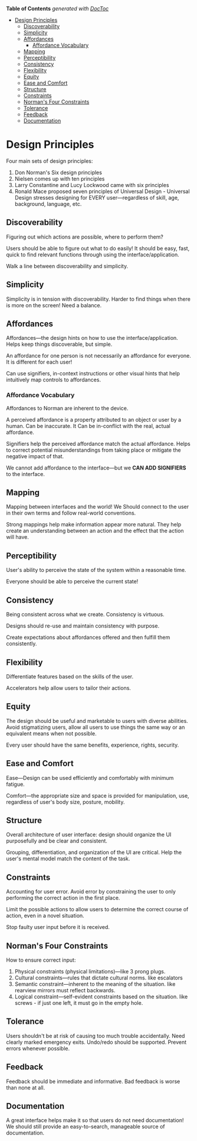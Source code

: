 <!-- START doctoc generated TOC please keep comment here to allow auto update -->
<!-- DON'T EDIT THIS SECTION, INSTEAD RE-RUN doctoc TO UPDATE -->
**Table of Contents**  *generated with [DocToc](https://github.com/thlorenz/doctoc)*

- [Design Principles](#design-principles)
  - [Discoverability](#discoverability)
  - [Simplicity](#simplicity)
  - [Affordances](#affordances)
    - [Affordance Vocabulary](#affordance-vocabulary)
  - [Mapping](#mapping)
  - [Perceptibility](#perceptibility)
  - [Consistency](#consistency)
  - [Flexibility](#flexibility)
  - [Equity](#equity)
  - [Ease and Comfort](#ease-and-comfort)
  - [Structure](#structure)
  - [Constraints](#constraints)
  - [Norman's Four Constraints](#normans-four-constraints)
  - [Tolerance](#tolerance)
  - [Feedback](#feedback)
  - [Documentation](#documentation)

<!-- END doctoc generated TOC please keep comment here to allow auto update -->

# Design Principles

Four main sets of design principles:

1. Don Norman's Six design principles
2. Nielsen comes up with ten principles
3. Larry Constantine and Lucy Lockwood came with six principles
4. Ronald Mace proposed seven principles of Universal Design - Universal Design stresses designing for EVERY
   user—regardless of skill, age, background, language, etc.

## Discoverability

Figuring out which actions are possible, where to perform them?

Users should be able to figure out what to do easily! It should be easy, fast, quick to find relevant functions through
using the interface/application.

Walk a line between discoverability and simplicity.

## Simplicity

Simplicity is in tension with discoverability. Harder to find things when there is more on the screen! Need a balance.

## Affordances

Affordances—the design hints on how to use the interface/application. Helps keep things discoverable, but simple.

An affordance for one person is not necessarily an affordance for everyone. It is different for each user!

Can use signifiers, in-context instructions or other visual hints that help intuitively map controls to affordances.

### Affordance Vocabulary

Affordances to Norman are inherent to the device.

A perceived affordance is a property attributed to an object or user by a human. Can be inaccurate. It Can be
in-conflict
with the real, actual affordance.

Signifiers help the perceived affordance match the actual affordance. Helps to correct potential misunderstandings from
taking place or mitigate the negative impact of that.

We cannot add affordance to the interface—but we **CAN ADD SIGNIFIERS** to the interface.

## Mapping

Mapping between interfaces and the world! We Should connect to the user in their own terms and follow real-world
conventions.

Strong mappings help make information appear more natural. They help create an understanding between an action and the
effect that the action will have.

## Perceptibility

User's ability to perceive the state of the system within a reasonable time.

Everyone should be able to perceive the current state!

## Consistency

Being consistent across what we create. Consistency is virtuous.

Designs should re-use and maintain consistency with purpose.

Create expectations about affordances offered and then fulfill them consistently.

## Flexibility

Differentiate features based on the skills of the user.

Accelerators help allow users to tailor their actions.

## Equity

The design should be useful and marketable to users with diverse abilities. Avoid stigmatizing users, allow all users to
use things the same way or an equivalent means when not possible.

Every user should have the same benefits, experience, rights, security.

## Ease and Comfort

Ease—Design can be used efficiently and comfortably with minimum fatigue.

Comfort—the appropriate size and space is provided for manipulation, use, regardless of user's body size, posture,
mobility.

## Structure

Overall architecture of user interface: design should organize the UI purposefully and be clear and consistent.

Grouping, differentiation, and organization of the UI are critical. Help the user's mental model match the content of
the task.

## Constraints

Accounting for user error. Avoid error by constraining the user to only performing the correct action in the first
place.

Limit the possible actions to allow users to determine the correct course of action, even in a novel situation.

Stop faulty user input before it is received.

## Norman's Four Constraints

How to ensure correct input:

1. Physical constraints (physical limitations)—like 3 prong plugs.
2. Cultural constraints—rules that dictate cultural norms. like escalators
3. Semantic constraint—inherent to the meaning of the situation. like rearview mirrors must reflect backwards.
4. Logical constraint—self-evident constraints based on the situation. like screws - if just one left, it must go in the
   empty hole.

## Tolerance

Users shouldn't be at risk of causing too much trouble accidentally. Need clearly marked emergency exits. Undo/redo
should be supported. Prevent errors whenever possible.

## Feedback

Feedback should be immediate and informative. Bad feedback is worse than none at all.

## Documentation

A great interface helps make it so that users do not need documentation! We should still provide an easy-to-search,
manageable source of documentation.

